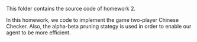 This folder contains the source code of homework 2.

In this homework, we code to implement the game two-player Chinese Checker. Also, the alpha-beta pruning stategy is used in order to enable our agent to be more efficient. 
